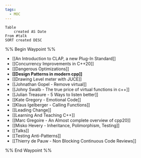 ```yaml
---
tags:
  - MOC
---
```


```dataview
Table 
	created AS Date
From #talk
SORT created DESC
```

%% Begin Waypoint %%
- [[An Introduction to CLAP, a new Plug-In Standard]]
- [[Concurrency Improvements in C++20]]
- [[Dangerous Optimizations]]
- **[[Design Patterns in modern cpp]]**
- [[Drawing Level meter with JUCE]]
- [[Johnathan Gopel - Remove virtual]]
- [[Johny Swalb - The true price of virtual functions in c++]]
- [[Julian Treasure - 5 Ways to listen better]]
- [[Kate Gregory - Emotional Code]]
- [[Klaus Igelberger - Calling Functions]]
- [[Leading Change]]
- [[Learning And Teaching C++]]
- [[Marc Gregoire - An Almost complete overview of cpp20]]
- [[Misko Hevery - Inheritance, Polimorphism, Testing]]
- [[Talks]]
- [[Testing Anti-Patterns]]
- [[Thierry de Pauw - Non Blocking Continuous Code Reviews]]

%% End Waypoint %%
